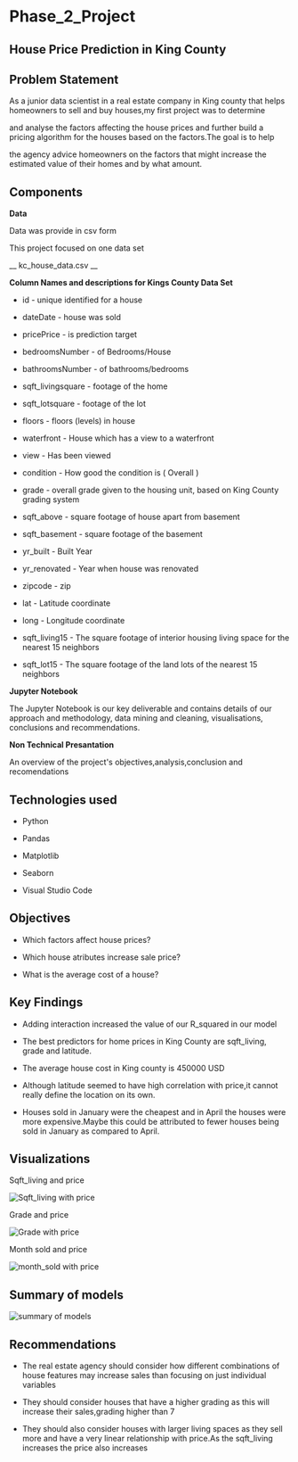 # Phase_2_Project

## House Price Prediction in King County

## Problem Statement

As a junior data scientist in a real estate company in King county that helps homeowners to sell and buy houses,my first project was to determine

and analyse the factors affecting the house prices and further build a pricing algorithm for the houses based on the factors.The goal is to help

the agency advice homeowners on the factors that might increase the estimated value of their homes and by what amount.

## Components
__Data__

Data was provide in csv form


This project focused on one data set

__ kc_house_data.csv __

__Column Names and descriptions for Kings County Data Set__

* id - unique identified for a house

* dateDate - house was sold

* pricePrice - is prediction target

* bedroomsNumber - of Bedrooms/House

* bathroomsNumber - of bathrooms/bedrooms

* sqft_livingsquare - footage of the home

* sqft_lotsquare - footage of the lot

* floors - floors (levels) in house

* waterfront - House which has a view to a waterfront

* view - Has been viewed

* condition - How good the condition is ( Overall )

* grade - overall grade given to the housing unit, based on King County grading system

* sqft_above - square footage of house apart from basement

* sqft_basement - square footage of the basement

* yr_built - Built Year

* yr_renovated - Year when house was renovated

* zipcode - zip

* lat - Latitude coordinate

* long - Longitude coordinate

* sqft_living15 - The square footage of interior housing living space for the nearest 15 neighbors

* sqft_lot15 - The square footage of the land lots of the nearest 15 neighbors

__Jupyter Notebook__

The Jupyter Notebook is our key deliverable and contains details of our approach and methodology, data mining and cleaning, visualisations, conclusions and recommendations.

__Non Technical Presantation__

An overview of the project's objectives,analysis,conclusion and recomendations

## Technologies used

* Python

* Pandas

* Matplotlib

* Seaborn

* Visual Studio Code

## Objectives

* Which factors affect house prices?

* Which house atributes increase sale price?

* What is the average cost of a house?

## Key Findings

* Adding interaction increased the value of our R_squared in our model

* The best predictors for home prices in King County are sqft_living, grade and latitude.

* The average house cost in King county is 450000 USD

* Although latitude seemed to have high correlation with price,it cannot really define the location on its own.

* Houses sold in January were the cheapest and in April the houses were more expensive.Maybe  this could be attributed to fewer houses being sold in January as compared to April.

## Visualizations

Sqft_living and price

![Sqft_living with price](https://github.com/E-Juliet/Phase_2_Project/blob/main/sqft_living.png)

Grade and price

![Grade with price](https://github.com/E-Juliet/Phase_2_Project/blob/main/grade.png)

Month sold and price

![month_sold with price](https://github.com/E-Juliet/Phase_2_Project/blob/main/month.png)

## Summary of models
![summary of models](https://github.com/E-Juliet/Phase_2_Project/blob/main/models.png)

## Recommendations
* The real estate agency should consider how different combinations of house features may increase sales than focusing on just individual variables

* They should consider houses that have a higher grading as this will increase their sales,grading higher than 7

* They should also consider houses with larger living spaces as they sell more and have a very linear relationship with price.As the sqft_living increases the price also increases
